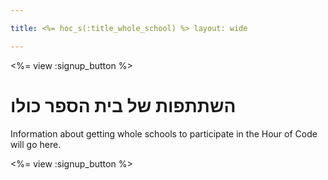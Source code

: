 ```yaml
---

title: <%= hoc_s(:title_whole_school) %> layout: wide

---
```


<%= view :signup_button %>

# השתתפות של בית הספר כולו

Information about getting whole schools to participate in the Hour of Code will go here.

<%= view :signup_button %>